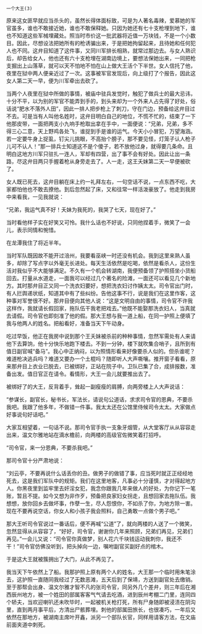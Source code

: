     一个大王(3) 

   原来这女匪早就应当杀头的，虽然长得体面标致，可是为人著名毒辣，爱慕她的军官虽多，谁也不敢接近她，谁也不敢保释她。只因为她还有七十支枪埋到地下，谁也不知道这些军械埋藏处。照当时市价这一批武器将近值一万块钱，不是一个小数目。因此，尽想设法把她所有的枪诱骗出来，于是把她拘留起来，且待她和任何犯人也不同。这弁目知道了这件事，又同川军排长相熟，就常过那边去。与女人熟识后，却告给女人，他也还有六十支枪埋在湖南边境上，要想法保她出来，一同把枪支掘出上山落草，就可以天不怕地不怕在山上做大王活个下半世。女人信托了他，夜里在狱中两人便亲近过了一次。这事被军官发现后，向上级打了个报告，因此这女人第二天一早，便为川军牵出去砍了。

   当两个人夜里在狱中所做的事情，被庙中驻兵发觉时，触犯了做兵士的最大忌讳，十分不平，以为别的军官不能弄到手的，到头来却为一个外来人占先得了好处，俗话说“肥水不落外人田”，因此一排人把步枪上了刺刀，守在门边，预备给这弁目过不去。可是当有人叫他名姓时，这弁目明白自己的地位，不慌不忙的，结束了一下他那皮带，一面把两支小九响手枪取出拿在手中，一面便说：“兄弟，兄弟，多不得三心二意，天上野鸡各处飞，谁捉到手是谁的运气。今天小小冒犯，万望海涵。若一定要牛身上捉虱，钉尖儿挑眼，不高抬个膀子，那不要见怪，灯笼子认人枪子儿可不认人！”那一排兵士知道这不是个傻子，若不放他过身，就得要几条命。且明白这地方川军只驻扎一连人，军却有四营，出了事不会有好处。因此让出一条路，尽这弁目两只手握着枪从身旁走去了。人一走，这王夭妹第二天一早便被砍了。

   女人既已死去，这弁目躺在床上约一礼拜左右，一句空话不说，一点东西不吃，大家都怕他也不敢去撩他。到后忽然起了床，又和往常一样活泼豪放了。他走到我房中来看我，一见我就说：

   “兄弟，我运气真不好！夭妹为我死的，我哭了七天，现在好了。”

   当时看他样子实在好笑又可怜。我什么话也不好说，只同他捏着手，微笑了一会儿，表示同情和惋惜。

   在龙潭我住了将近半年。

   当时军队既因故不能开过涪州，我要看巫峡一时还没有机会。我到这里来熟人虽多，却除了写点字以外毫无长进处。每天生活依然是吃喝，依然是看杀人，这份生活对我似乎不大能够满足。不久有一个机会转湖南，我便预备领了护照搭坐小货船回去。打量从水道走，一面我可以经过几个著名的险滩，一面还可以看见几个新地方。其时那弁目正又同一个洗衣妇要好，想把洗衣妇讨作姨太太。司令官出门时，有人拦舆递状纸，知道其中有了些纠纷。告他这事不行，说是我们在这里作客，这种事对军誉很不好。那弁目便向其他人说：“这是文明自由的事情，司令官不许我这样作，我就请长假回家，拖队伍干我老把戏去。”他既不能娶那洗衣妇人，当真就去请假。司令官也即刻准了他的假。那大王想与我一道上船，在同一护照上便填了我与他两人的姓名。把船看好，准备当天下午动身。

   吃过早饭，他正在我房中说到那个王夭妹被杀前的种种事情，忽然军需处有人来请他下去算饷，他十分快乐地跑下楼去。不到一分钟，楼下就吹集合哨子，且所到有值日副官喊“备马”。我心中正纳闷，以为照情形看来好像要杀人似的。但杀谁呢？难道枪决逃兵吗？难道又要办一个土棍吗？随即听人大声嘶嚷。推开窗子看看，原来那弁目上衣业已脱去，已被绑好，正站在院子中。卫队已集了合，成排报数，准备出发。值日官正在请令。看情形，大王一会儿就要推出去了。

   被绑好了的大王，反背着手，耸起一副瘦瘦的肩膊，向两旁楼上人大声说话：

   “参谋长，副官长，秘书长，军法长，请说句公道话，求求司令官的恩典，不要杀我吧。我跟了他多年，不做错一件事。我太太还在公馆里侍候司令太太。大家做点好事说句好话吧。”

   大家互相望着，一句话不说。那司令官手执一支象牙烟管，从大堂客厅从从容容走出来，温文尔雅地站在滴水檐前，向两楼的高级官佐微笑着打招呼。

   “司令官，来一分恩典，不要杀我吧。”

   那司令官十分严肃地说：

   “刘云亭，不要再说什么话丢你的丑。做男子的做错了事，应当死时就正正经经地死去，这是我们军队中的规矩。我们在这里地客，凡事必十分谨慎，才对得起地方人。你黑夜里到监牢里去奸淫女犯，我念你跟我几年来做人的好处，为你记下一笔账，暂且不提。如今又想为非作歹，预备把良家妇女拐走，且想回家去拖队伍。我想想，放你回乡去做坏事，作孽一生，尽人怨恨你，不如杀了你，为地方除一害。现在不要再说空话，你女人和小孩子我会照料，自己勇敢一点做个男子吧。”

   那大王听司令官说过一番话后，便不再喊“公道”了，就向两楼的人送了一个微笑，忽然显得从从容容了，“好好，司令官，谢谢你几年来照顾，兄弟们再见，兄弟们再见。”一会儿又说：“司令官你真做梦，别人花六千块钱运动我刺你，我还不干！”司令官仿佛没听到，把头掉向一边，嘱咐副官买副好点的棺木。

   于是这大王就被簇拥出了大门，从此不再见了。

   我当天下午依然上了船。我那护照上原有两个人的姓名，大王那一个临时用朱笔涂去，这护照一直随同我经过了无数恶滩，五天后到了保靖，方送到副官处去缴销。至于那帮会出身、温文尔雅才智不凡的张司令官，同另外几个差弁，则三年后在湘西辰州地方，被一个姓田的部属客客气气请去吃酒，进到辰州考棚二门里，连同四个轿夫，当欢迎喇叭还未吹毕时，一起被机关枪打死，所有尸身随即被浸渍在阴沟里，直到两月事平后，方清出尸骸葬埋。刺他的部属田旅长，也很凑巧，一年后又依然在那地方，被湖南主席叶开鑫，派另一个部队长官，同样用请客方法，在文庙前面夹道中刺死。

